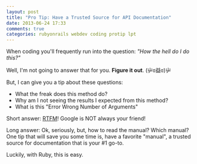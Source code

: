 ```yaml
---
layout: post
title: "Pro Tip: Have a Trusted Source for API Documentation"
date: 2013-06-24 17:33
comments: true
categories: rubyonrails webdev coding protip lpt
---
```

When coding you'll frequently run into the question: *"How the hell do I do this?"*

Well, I'm not going to answer that for you. **Figure it out**. (屮ಠ益ಠ)屮

But, I can give you a tip about these questions:

- What the freak does this method do?
- Why am I not seeing the results I expected from this method?
- What is this "Error Wrong Number of Arguments"

Short answer: [RTFM](https://en.wikipedia.org/wiki/RTFM)! Google is NOT always
your friend!

Long answer: Ok, seriously, but, how to read the manual? Which manual? One tip
that will save you some time is, have a favorite "manual", a trusted source for
documentation that is your #1 go-to.

Luckily, with Ruby, this is easy. 
